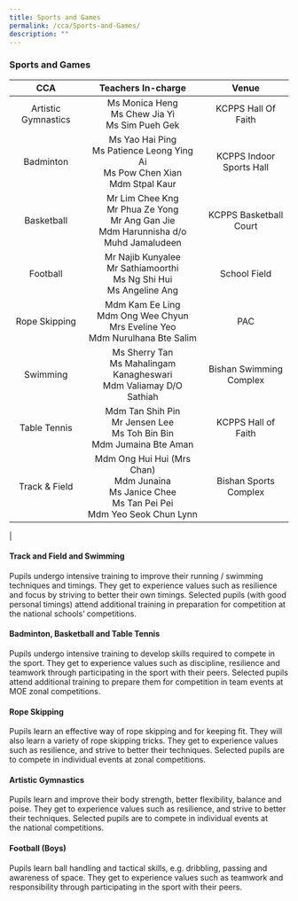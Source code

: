 ```yaml
---
title: Sports and Games
permalink: /cca/Sports-and-Games/
description: ""
---
```

### **Sports and Games**

|CCA | Teachers In-charge | Venue |
|:---:|:---:|:---:|
|  Artistic Gymnastics | Ms Monica Heng<br>Ms Chew Jia Yi<br>Ms Sim Pueh Gek | KCPPS Hall Of Faith |
| Badminton | Ms Yao Hai Ping<br>Ms Patience Leong Ying Ai<br>Ms Pow Chen Xian<br>Mdm Stpal Kaur | KCPPS Indoor Sports Hall |
| Basketball | Mr Lim Chee Kng<br>Mr Phua Ze Yong<br>Mr Ang Gan Jie<br>Mdm Harunnisha d/o Muhd Jamaludeen | KCPPS Basketball Court |
| Football | Mr Najib Kunyalee<br>Mr Sathiamoorthi<br>Ms Ng Shi Hui<br>Ms Angeline Ang | School Field |
| Rope Skipping | Mdm Kam Ee Ling<br>Mdm Ong Wee Chyun<br>Mrs Eveline Yeo<br>Mdm Nurulhana Bte Salim | PAC |
| Swimming | Ms Sherry Tan<br>Ms Mahalingam Kanagheswari<br>Mdm Valiamay D/O Sathiah | Bishan Swimming Complex |
| Table Tennis | Mdm Tan Shih Pin<br>Mr Jensen Lee<br>Ms Toh Bin Bin<br>Mdm Jumaina Bte Aman | KCPPS Hall of Faith |
| Track & Field | Mdm Ong Hui Hui (Mrs Chan)<br>Mdm Junaina<br>Ms Janice Chee<br>Ms Tan Pei Pei<br>Mdm Yeo Seok Chun Lynn | Bishan Sports Complex |
|

#### **Track and Field and Swimming**
Pupils undergo intensive training to improve their running / swimming techniques and timings. They get to experience values such as resilience and focus by striving to better their own timings. Selected pupils (with good personal timings) attend additional training in preparation for competition at the national schools’ competitions.

#### **Badminton, Basketball and Table Tennis**
Pupils undergo intensive training to develop skills required to compete in the sport. They get to experience values such as discipline, resilience and teamwork through participating in the sport with their peers. Selected pupils attend additional training to prepare them for competition in team events at MOE zonal competitions.

#### **Rope Skipping**
Pupils learn an effective way of rope skipping and for keeping fit. They will also learn a variety of rope skipping tricks. They get to experience values such as resilience, and strive to better their techniques. Selected pupils are to compete in individual events at zonal competitions.

#### **Artistic Gymnastics**
Pupils learn and improve their body strength, better flexibility, balance and poise. They get to experience values such as resilience, and strive to better their techniques. Selected pupils are to compete in individual events at the national competitions.

#### **Football (Boys)**
Pupils learn ball handling and tactical skills, e.g. dribbling, passing and awareness of space. They get to experience values such as teamwork and responsibility through participating in the sport with their peers.